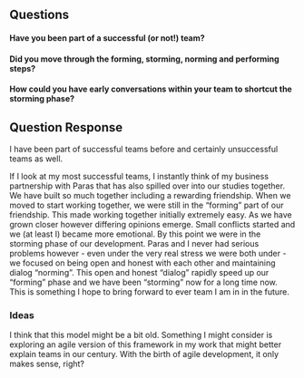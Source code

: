 ## Questions

#### Have you been part of a successful (or not!) team?
#### Did you move through the forming, storming, norming and performing steps?
#### How could you have early conversations within your team to shortcut the storming phase?

## Question Response

I have been part of successful teams before and certainly unsuccessful teams as well.

If I look at my most successful teams, I instantly think of my business partnership with Paras that has also spilled over into our studies together. We have built so much together including a rewarding friendship. When we moved to start working together, we were still in the “forming” part of our friendship. This made working together initially extremely easy. As we have grown closer however differing opinions emerge. Small conflicts started and we (at least I) became more emotional. By this point we were in the storming phase of our development. Paras and I never had serious problems however - even under the very real stress we were both under - we focused on being open and honest with each other and maintaining dialog “norming”. This open and honest “dialog” rapidly speed up our “forming” phase and we have been “storming” now for a long time now. This is something I hope to bring forward to ever team I am in in the future.

### Ideas

I think that this model might be a bit old.
Something I might consider is exploring an agile version of this framework in my work that might better explain teams in our century. With the birth of agile development, it only makes sense, right?


